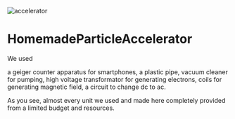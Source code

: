 ![accelerator](https://user-images.githubusercontent.com/54706445/204095618-4498f9f8-515d-4c47-bb8c-fa00237fadf3.jpg)
# HomemadeParticleAccelerator
We used

a geiger counter apparatus for smartphones,
a plastic pipe,
vacuum cleaner for pumping,
high voltage transformator for generating electrons,
coils for generating magnetic field,
a circuit to change dc to ac.

As you see, almost every unit we used and made here completely provided from a limited budget and resources.
